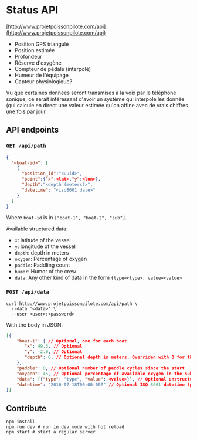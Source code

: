 # Status API

[http://www.projetpoissonpilote.com/api](http://www.projetpoissonpilote.com/api)

- Position GPS triangulé
- Position estimée
- Profondeur
- Réserve d'oxygène
- Compteur de pédale (interpolé)
- Humeur de l'équipage
- Capteur physiologique?

Vu que certaines données seront transmises à la voix par le téléphone sonique,
ce serait intéressant d'avoir un système qui interpole les donnée (qui calcule
en direct une valeur estimée qu'on affine avec de vrais chiffres une fois par
jour.

## API endpoints

### `GET /api/path`

```json
{
  "<boat-id>": [
    {
      "position_id":"<uuid>",
      "point":{"x":<lat>,"y":<lon>},
      "depth":"<depth (meters)>",
      "datetime": "<iso8601 date>"
    }
  ]
}
```

Where `boat-id` is in `["boat-1", "boat-2", "sub"]`.

Available structured data:

- `x`: latitude of the vessel
- `y`: longitude of the vessel
- `depth`: depth in meters
- `oxygen`: Percentage of oxygen
- `paddle`: Paddling count
- `humor`: Humor of the crew
- `data`: Any other kind of data in the form `{type=<type>, value=<value>`

### `POST /api/data`

```
curl http://www.projetpoissonpilote.com/api/path \
  --data '<data>' \
  --user <user>:<password>
```

With the body in JSON:

```json
[{
    "boat-1": { // Optional, one for each boat
       "x": 49.3, // Optional
       "y": -2.0, // Optional
       "depth": 0, // Optional depth in meters. Overriden with 0 for the boats
    },
    "paddle": 0, // Optional number of paddle cycles since the start
    "oxygen": 45, // Optional percentage of available oxygen in the sub
    "data": [{"type": "type", "value": <value>}], // Optional unstructured data
    "datetime": "2016-07-18T00:00:00Z" // Optional ISO 8601 datetime (preferably UTC). Default: now()
}]
```

## Contribute

```
npm install
npm run dev # run in dev mode with hot reload
npm start # start a regular server
```
